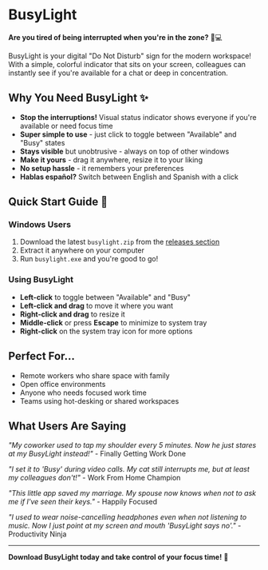 # BusyLight

**Are you tired of being interrupted when you're in the zone?** 🧠💻

BusyLight is your digital "Do Not Disturb" sign for the modern workspace! With a simple, colorful indicator that sits on your screen, colleagues can instantly see if you're available for a chat or deep in concentration.

## Why You Need BusyLight ✨

- **Stop the interruptions!** Visual status indicator shows everyone if you're available or need focus time
- **Super simple to use** - just click to toggle between "Available" and "Busy" states
- **Stays visible** but unobtrusive - always on top of other windows
- **Make it yours** - drag it anywhere, resize it to your liking
- **No setup hassle** - it remembers your preferences
- **Hablas español?** Switch between English and Spanish with a click

## Quick Start Guide 🚀

### Windows Users

1. Download the latest `busylight.zip` from the [releases section](https://github.com/ncarf/busylight-desktop/releases)
2. Extract it anywhere on your computer
3. Run `busylight.exe` and you're good to go!

### Using BusyLight

- **Left-click** to toggle between "Available" and "Busy"
- **Left-click and drag** to move it where you want
- **Right-click and drag** to resize it
- **Middle-click** or press **Escape** to minimize to system tray
- **Right-click** on the system tray icon for more options

## Perfect For...

- Remote workers who share space with family
- Open office environments
- Anyone who needs focused work time
- Teams using hot-desking or shared workspaces

## What Users Are Saying

*"My coworker used to tap my shoulder every 5 minutes. Now he just stares at my BusyLight instead!"* - Finally Getting Work Done

*"I set it to 'Busy' during video calls. My cat still interrupts me, but at least my colleagues don't!"* - Work From Home Champion

*"This little app saved my marriage. My spouse now knows when not to ask me if I've seen their keys."* - Happily Focused

*"I used to wear noise-cancelling headphones even when not listening to music. Now I just point at my screen and mouth 'BusyLight says no'."* - Productivity Ninja

---

**Download BusyLight today and take control of your focus time!** 🎯
